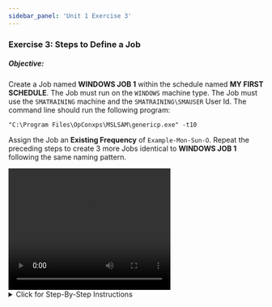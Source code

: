 ```yaml
---
sidebar_panel: 'Unit 1 Exercise 3'
---
```


### Exercise 3: Steps to Define a Job 

##### Objective: 

Create a Job named **WINDOWS JOB 1** within the schedule named **MY FIRST SCHEDULE**. The Job must run on the ```WINDOWS``` machine type. The Job must use the ```SMATRAINING``` machine and the ```SMATRAINING\SMAUSER``` User Id. The command line should run the following program:

```"C:\Program Files\OpConxps\MSLSAM\genericp.exe" -t10```

Assign the Job an **Existing Frequency** of ```Example-Mon-Sun-O```. Repeat the preceding steps to create 3 more Jobs identical to **WINDOWS JOB 1** following the same naming pattern.

<div>
<video width="320" height="240" controls>
  <source src="videobasic/U1E3.mp4" type="video/mp4"></source>
Your browser does not support the video tag.
</video>
</div>

<details>

<summary>Click for Step-By-Step Instructions</summary>

1.	Under the Administration topic, Double-Click on **Job Master**. 
2.	In the Schedule drop-down list, select My First Schedule.
3.	Click the Add button on the Job Master toolbar. 
4.	In the Name textbox, enter **Windows Job 1**.
5.	In the Job Type drop-down list, select Windows.
6.	In the Primary Machine drop-down list, select the SMATraining machine for the Job to run on. 
7.	In the User ID drop-down list, select ```SMATRAINING\SMAUSER```
8.	In the **Command Line**, type: 
```
“C:\Program Files\OpConxps\MSLSAM\genericp.exe” –t10
```
9.	Click the **Save** button on the Job Master toolbar.
10.	Inside the **Job Master** screen under Job Properties, click on the Frequency tab.   
11.	Within the **Frequency List** frame, click the Add button (located under the Frequency List).
12.	The **Frequency Definition Wizard** will start.
13.	Select **Use Existing Frequency**.
14.	From the drop-down bar, select the Frequency named ```Example-Mon-Sun-O``` and click **Next** and then **Finish**.
Repeat steps 3 to 14 to create three jobs that are identical to Windows Job 1.
15.	**Windows Job 2**
16.	**Windows Job 3**
17.	**Windows Job 4**
18.	Close the **Job Master**.

</details>
